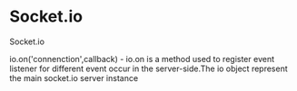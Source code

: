 # Socket.io
Socket.io

io.on('connenction',callback) - io.on is a method used to register event listener for different event occur in the server-side.The io object represent the main socket.io server instance

